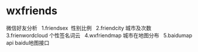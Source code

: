 # wxfriends
微信好友分析  
1.friendsex  性别比例  
2.friendcity 城市及次数  
3.frienwordcloud 个性签名词云  
4.wxfriendmap 城市在地图分布   
5.baidumap api baidu地图接口  
